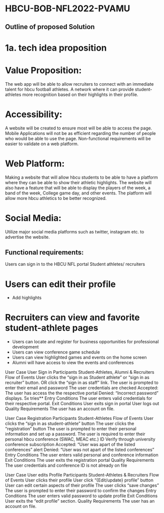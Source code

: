 # HBCU-BOB-NFL2022-PVAMU


 
## Outline of proposed Solution

# 1a. tech idea proposition 

# Value Proposition:
The web app will be able to allow recruiters to connect with an immediate talent for hbcu football athletes. A network where it can provide student-athletes more recognition based on their highlights in their profile. 

# Accessibility: 
A website will be created to ensure most will be able to access the page. Mobile Applications will not be as efficient regarding the number of people who would be able to use the page. Non-functional requirements will be easier to validate on a web platform.



# Web Platform:
Making a website that will allow hbcu students to be able to have a platform where they can be able to show their athletic highlights. The website will also have a feature that will be able to display the players of the week, a band of the week, College game day, and other events. The platform will allow more hbcu athletics to be better recognized.

# Social Media:
Utilize major social media platforms such as twitter, instagram etc. to advertise the website.
 
## Functional requirements:
Users can sign in to the HBCU NFL portal
 Student athletes/ recruiters

# Users can edit their profile
  - Add highlights
# Recruiters can view and favorite student-athlete pages
 - Users can locate and register for business opportunities for professional development
 - Users can view conference game schedule
 - Users can view highlighted games and events on the home screen
 - Alumni will have access to view the events and conferences 

User Case
User Sign in
Participants
Student-Athletes, Alumni & Recruiters
Flow of Events
User clicks the “sign in as Student athlete” or “sign in as recruiter” button. OR click the “sign in as staff” link.
The user is prompted to enter their email and password
The user credentials are checked
Accepted: The user has access the the respective portal
Denied: “Incorrect password” displays. 5x tries**
Entry Conditions
The user enters valid credentials for their respective portal.
Exit Conditions
User exits sign in portal
User logs out
Quality Requirements
The user has an account on file.




User Case
Registration 
Participants
Student-Athletes
Flow of Events
User clicks the “sign in as student-athlete” button
The user clicks the “registration” button
The user is prompted to enter their personal information and set up a password.
The user is required to enter their personal hbcu conference (SWAC, MEAC etc.) ID
Verify through university conference subscription 
Accepted: “User was apart of the listed conferences” alert
Denied: “User was not apart of the listed conferences”
Entry Conditions
The user enters valid personal and conference information
Exit Conditions
The user exits the registration portal
Quality Requirements
The user credentials and conference ID is not already on file


User Case
User edits Profile
Participants
Student-Athletes & Recruiters
Flow of Events
User clicks their profile
User click “{Edit/update} profile” button
User can edit certain aspects of their profile
The user clicks “save changes”
The user is prompted to enter their password to confirm the changes
Entry Conditions
The user enters valid password to update profile
Exit Conditions
User exits the “edit profile” section.
Quality Requirements
The user has an account on file.


